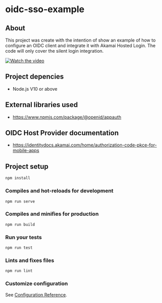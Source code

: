 # oidc-sso-example

## About
This project was create with the intention of show an example of how to configure an OIDC client and integrate it with Akamai Hosted Login. The code will only cover the silent login integration.

[![Watch the video](https://i.imgur.com/vKb2F1B.png)](https://youtu.be/vt5fpE0bzSY)


## Project depencies
 - Node.js V10 or above

## External libraries used
 - https://www.npmjs.com/package/@openid/appauth


## OIDC Host Provider documentation
 - https://identitydocs.akamai.com/home/authorization-code-pkce-for-mobile-apps


## Project setup
```
npm install
```

### Compiles and hot-reloads for development
```
npm run serve
```

### Compiles and minifies for production
```
npm run build
```

### Run your tests
```
npm run test
```

### Lints and fixes files
```
npm run lint
```

### Customize configuration
See [Configuration Reference](https://cli.vuejs.org/config/).

